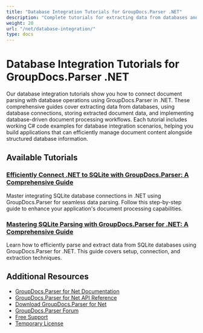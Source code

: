 ```yaml
---
title: "Database Integration Tutorials for GroupDocs.Parser .NET"
description: "Complete tutorials for extracting data from databases and integrating with database connections using GroupDocs.Parser for .NET."
weight: 20
url: "/net/database-integration/"
type: docs
---
```

# Database Integration Tutorials for GroupDocs.Parser .NET

Our database integration tutorials show you how to connect document parsing with database operations using GroupDocs.Parser in .NET. These comprehensive guides cover extracting data from databases, using database connections, storing extracted document data, and implementing database-driven document processing workflows. Each tutorial includes working C# code examples for database integration scenarios, helping you build applications that can efficiently manage document content alongside structured database information.

## Available Tutorials

### [Efficiently Connect .NET to SQLite with GroupDocs.Parser&#58; A Comprehensive Guide](./net-sqlite-connection-groupdocs-parser-tutorial/)
Master integrating SQLite database connections in .NET using GroupDocs.Parser for seamless data parsing. Follow this step-by-step guide to enhance your application's document processing capabilities.

### [Mastering SQLite Parsing with GroupDocs.Parser for .NET&#58; A Comprehensive Guide](./groupdocs-parser-net-sqlite-database-parsing/)
Learn how to efficiently parse and extract data from SQLite databases using GroupDocs.Parser for .NET. This guide covers setup, connection, and extraction techniques.

## Additional Resources

- [GroupDocs.Parser for Net Documentation](https://docs.groupdocs.com/parser/net/)
- [GroupDocs.Parser for Net API Reference](https://reference.groupdocs.com/parser/net/)
- [Download GroupDocs.Parser for Net](https://releases.groupdocs.com/parser/net/)
- [GroupDocs.Parser Forum](https://forum.groupdocs.com/c/parser)
- [Free Support](https://forum.groupdocs.com/)
- [Temporary License](https://purchase.groupdocs.com/temporary-license/)
